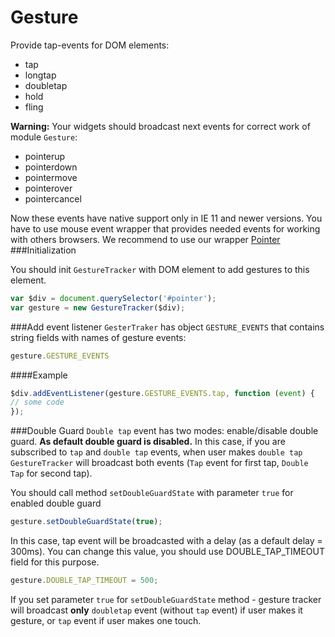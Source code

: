 # Gesture
Provide tap-events for DOM elements: 
- tap
- longtap
- doubletap
- hold
- fling

**Warning:** Your widgets should broadcast next events for correct work of module `Gesture`:
- pointerup
- pointerdown
- pointermove
- pointerover
- pointercancel

Now these events have native support only in IE 11 and newer versions.
You have to use mouse event wrapper that provides needed events for working with others browsers. We recommend to use our wrapper
[Pointer](https://github.com/Rapid-Application-Development-JS/Pointer)
###Initialization

You should init `GestureTracker` with DOM element to add gestures to this element.
```javascript
var $div = document.querySelector('#pointer');
var gesture = new GestureTracker($div);
```
###Add event listener
`GesterTraker` has object `GESTURE_EVENTS` that contains string fields with names of gesture events:
```javascript
gesture.GESTURE_EVENTS
```
####Example
```javascript
$div.addEventListener(gesture.GESTURE_EVENTS.tap, function (event) {
// some code
});
```
###Double Guard
`Double tap` event has two modes: enable/disable double guard.
**As default double guard is disabled.**
In this case, if you are subscribed to `tap` and `double tap` events, when user makes `double tap` `GestureTracker` will broadcast both events (`Tap` event for first tap, `Double Tap` for second tap).

You should call method `setDoubleGuardState` with parameter `true` for enabled double guard
```javascript
gesture.setDoubleGuardState(true);
```
In this case, tap event will be broadcasted with a delay (as a default delay = 300ms). You can change this value, you should use DOUBLE_TAP_TIMEOUT field for this purpose.

```javascript
gesture.DOUBLE_TAP_TIMEOUT = 500;
```
If you set parameter `true` for `setDoubleGuardState` method - gesture tracker will broadcast **only** `doubletap` event (without `tap` event) if user makes it gesture, or `tap` event if user makes one touch.
